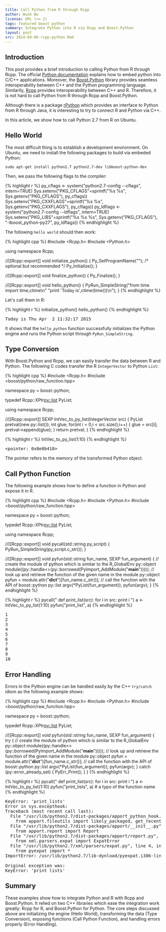 ```yaml
---
title: Call Python from R through Rcpp
author: Wush Wu
license: GPL (>= 2)
tags: featured boost python
summary: Integrate Python into R via Rcpp and Boost.Python
layout: post
src: 2014-04-06-rcpp-python.Rmd
---
```




## Introduction

This post provides a brief introduction to calling Python from R through Rcpp. The
official [Python documentation](https://docs.python.org/2/extending/embedding.html) explains how to
embed python into C/C++ applications. Moreover, the
[Boost.Python](http://www.boost.org/doc/libs/1_55_0/libs/python/doc/) library
provides seamless interoperability between C++ and the Python programming
language. Similarlly, [Rcpp](http://www.rcpp.org) provides interoperability between C++ and
R. Therefore, it is not hard to call Python from R through Rcpp and Boost.Python.

Although there is a package
[rPython](http://cran.r-project.org/package=rPython) which provides an
interface to Python from R through Java, it is interesting to try to connect
R and Python via C++.

In this article, we show how to call Python 2.7 from R on Ubuntu. 


## Hello World

The most difficult thing is to establish a development environment. On Ubuntu,
we need to install the following packages to build via embeded Python:

```
sudo apt-get install python2.7 python2.7-dev libboost-python-dev
```

Then, we pass the following flags to the compiler:


{% highlight r %}
py_cflags <- system("python2.7-config --cflags", intern=TRUE)
Sys.setenv("PKG_CFLAGS"=sprintf("%s %s", Sys.getenv("PKG_CFLAGS"), py_cflags))
Sys.setenv("PKG_CXXFLAGS"=sprintf("%s %s", Sys.getenv("PKG_CXXFLAGS"), py_cflags))
py_ldflags <- system("python2.7-config --ldflags", intern=TRUE)
Sys.setenv("PKG_LIBS"=sprintf("%s %s %s", Sys.getenv("PKG_CFLAGS"), "-lboost_python-py27", py_ldflags))
{% endhighlight %}

The following `hello world` should then work:


{% highlight cpp %}
#include <Rcpp.h>
#include <Python.h>

using namespace Rcpp;

//[[Rcpp::export]]
void initialize_python() {
    Py_SetProgramName("");  /* optional but recommended */
    Py_Initialize();
}

//[[Rcpp::export]]
void finalize_python() {
    Py_Finalize();
}

//[[Rcpp::export]]
void hello_python() {
    PyRun_SimpleString("from time import time,ctime\n"
                       "print 'Today is',ctime(time())\n");
}
{% endhighlight %}





Let's call them in R:


{% highlight r %}
initialize_python()
hello_python()
{% endhighlight %}


<pre class="output">
Today is Thu Apr  2 11:32:17 2015
</pre>

It shows that the `hello_python` function successfully initializes the Python
engine and runs the Python script through `PyRun_SimpleString`.

## Type Conversion

With Boost.Python and Rcpp, we can easily transfer the data between R and
Python. The following C codes transfer the R `IntegerVector` to Python
`List`:


{% highlight cpp %}
#include <Rcpp.h>
#include <boost/python/raw_function.hpp>

namespace py = boost::python;

typedef Rcpp::XPtr<py::list> PyList;

using namespace Rcpp;

//[[Rcpp::export]]
SEXP IntVec_to_py_list(IntegerVector src) {
    PyList pretval(new py::list());
    int glue;
    for(int i = 0;i < src.size();i++) {
        glue = src[i];
        pretval->append(glue);
    }
    return pretval;
}
{% endhighlight %}


{% highlight r %}
IntVec_to_py_list(1:10)
{% endhighlight %}



<pre class="output">
&lt;pointer: 0x8e0b410&gt;
</pre>

The pointer refers to the memory of the transformed Python object.

## Call Python Function

The following example shows how to define a function in Python and expose it in R.


{% highlight cpp %}
#include <Rcpp.h>
#include <Python.h>
#include <boost/python/raw_function.hpp>

namespace py = boost::python;

typedef Rcpp::XPtr<py::list> PyList;

using namespace Rcpp;

//[[Rcpp::export]]
void pycall(std::string py_script) {
    PyRun_SimpleString(py_script.c_str());
}

//[[Rcpp::export]]
void pyfun(std::string fun_name, SEXP fun_argument) {
    // create the module of python which is similar to the R_GlobalEnv
    py::object module((py::handle<>(py::borrowed(PyImport_AddModule("__main__")))));
    // look up and retrieve the function of the given name in the module
    py::object pyfun = module.attr("__dict__")[fun_name.c_str()];
    // call the function with the API of boost::python
    py::list argv(*PyList(fun_argument));
    pyfun(argv);
}
{% endhighlight %}


{% highlight r %}
pycall("
def print_list(src):
    for i in src:
        print i
")
a <- IntVec_to_py_list(1:10)
pyfun("print_list", a)
{% endhighlight %}



<pre class="output">
1
2
3
4
5
6
7
8
9
10
</pre>

## Error Handling

Errors in the Python engine can be handled easily by the C++ `try/catch`
idiom as the following example shows:


{% highlight cpp %}
#include <Rcpp.h>
#include <Python.h>
#include <boost/python/raw_function.hpp>

namespace py = boost::python;

typedef Rcpp::XPtr<py::list> PyList;

//[[Rcpp::export]]
void pyfun(std::string fun_name, SEXP fun_argument) {
    try {
        // create the module of python which is similar to the R_GlobalEnv
        py::object module((py::handle<>(py::borrowed(PyImport_AddModule("__main__")))));
        // look up and retrieve the function of the given name in the module
        py::object pyfun = module.attr("__dict__")[fun_name.c_str()];
        // call the function with the API of boost::python
        py::list argv(*PyList(fun_argument));
        pyfun(argv);
    }
    catch (py::error_already_set) {
        PyErr_Print();
    }
}
{% endhighlight %}


{% highlight r %}
pycall("
def print_list(src):
    for i in src:
        print i
")
a <- IntVec_to_py_list(1:10)
pyfun("print_lists", a) # a typo of the function name
{% endhighlight %}



<pre class="output">
KeyError: 'print_lists'
Error in sys.excepthook:
Traceback (most recent call last):
  File &quot;/usr/lib/python2.7/dist-packages/apport_python_hook.py&quot;, line 63, in apport_excepthook
    from apport.fileutils import likely_packaged, get_recent_crashes
  File &quot;/usr/lib/python2.7/dist-packages/apport/__init__.py&quot;, line 5, in &lt;module&gt;
    from apport.report import Report
  File &quot;/usr/lib/python2.7/dist-packages/apport/report.py&quot;, line 16, in &lt;module&gt;
    from xml.parsers.expat import ExpatError
  File &quot;/usr/lib/python2.7/xml/parsers/expat.py&quot;, line 4, in &lt;module&gt;
    from pyexpat import *
ImportError: /usr/lib/python2.7/lib-dynload/pyexpat.i386-linux-gnu.so: undefined symbol: _Py_ZeroStruct

Original exception was:
KeyError: 'print_lists'
</pre>

## Summary

These examples show how to integrate Python and R with Rcpp and Boost.Python.
It relied on two C++ libraries which ease the integration work greatly: Rcpp
for R, and Boost.Python for Python.  The core steps discussed above are
initializing the engine (Hello World), transforming the data (Type
Conversion), exposing functions (Call Python Function), and handling
errors properly (Error Handling).

